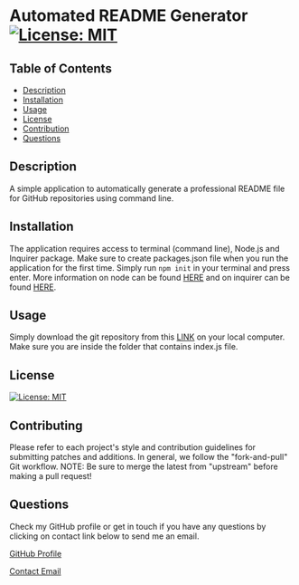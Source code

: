 # Automated README Generator [![License: MIT](https://img.shields.io/badge/License-MIT-yellow.svg)](https://opensource.org/licenses/MIT)
  
  ## Table of Contents
  * [Description](#Description)
  * [Installation](#Installation)
  * [Usage](#Usage)
  * [License](#License)
  * [Contribution](#Contributing)
  * [Questions](#questions)

  ## Description 
  A simple application to automatically generate a professional README file for GitHub repositories using command line. 

  ## Installation
  The application requires access to terminal (command line), Node.js and Inquirer package. Make sure to create packages.json file when you run the application for the first time. Simply run `npm init` in your terminal and press enter. More information on node can be found [HERE](https://nodejs.org/en) and on inquirer can be found [HERE](https://www.npmjs.com/package/inquirer).

  ## Usage
  Simply download the git repository from this [LINK](https://github.com/abdalla-diaai/readme-generator) on your local computer. Make sure you are inside the folder that contains index.js file. 

  ## License
  [![License: MIT](https://img.shields.io/badge/License-MIT-yellow.svg)](https://opensource.org/licenses/MIT)

  ## Contributing
   Please refer to each project's style and contribution guidelines for submitting patches and additions. In general, we follow the "fork-and-pull" Git workflow. NOTE: Be sure to merge the latest from "upstream" before making a pull request!
  
  ## Questions
  Check my GitHub profile or get in touch if you have any questions by clicking on contact link below to send me an email. 

  [GitHub Profile](https://github.com/abdalla-diaai)

  [Contact Email](mailto:abdalla.diaai@outlook.com)
  